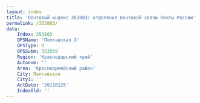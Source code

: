 ```yaml
---
layout: index
title: 'Почтовый индекс 353803: отделение почтовой связи Почты России'
permalink: /353803/
data:
    Index: 353803
    OPSName: 'Полтавская 3'
    OPSType: О
    OPSSubm: 353559
    Region: 'Краснодарский край'
    Autonom: ''
    Area: 'Красноармейский район'
    City: Полтавская
    City1: ''
    ActDate: '20110125'
    IndexOld: ''
---
```

